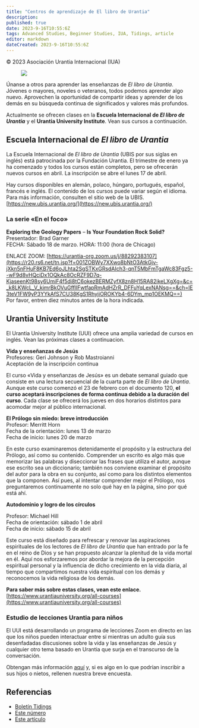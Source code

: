 ```yaml
---
title: "Centros de aprendizaje de El libro de Urantia"
description: 
published: true
date: 2023-9-16T10:55:6Z
tags: Advanced Studies, Beginner Studies, IUA, Tidings, article
editor: markdown
dateCreated: 2023-9-16T10:55:6Z
---
```


<p class="v-card v-sheet theme--light gray lighten-3 px-2">© 2023 Asociación Urantia Internacional (IUA)</p>


<figure id="Figure_1" class="image urantiapedia">
<img src="/image/article/IUA_Tidings/Books.jpg">
</figure>

Únanse a otros para aprender las enseñanzas de _El libro de Urantia_. Jóvenes o mayores, noveles o veteranos, todos podemos aprender algo nuevo. Aprovechen la oportunidad de compartir ideas y aprender de los demás en su búsqueda continua de significados y valores más profundos.

Actualmente se ofrecen clases en la **Escuela Internacional de _El libro de Urantia_** y el **Urantia University Institute**. Vean sus cursos a continuación.

## Escuela Internacional de _El libro de Urantia_

La Escuela Internacional de _El libro de Urantia_ (UBIS por sus siglas en inglés) está patrocinada por la Fundación Urantia. El trimestre de enero ya ha comenzado y todos los cursos están completos, pero se ofrecerán nuevos cursos en abril. La inscripción se abre el lunes 17 de abril. 

Hay cursos disponibles en alemán, polaco, húngaro, portugués, español, francés e inglés. El contenido de los cursos puede variar según el idioma. Para más información, consulten el sitio web de la UBIS. [https://new.ubis.urantia.org/](https://new.ubis.urantia.org/)

### La serie «En el foco»

**Exploring the Geology Papers** – **Is Your Foundation Rock Solid?**  
Presentador: Brad Garner  
FECHA: Sábado 18 de marzo. HORA: 11:00 (hora de Chicago)

ENLACE ZOOM: [https://urantia-org.zoom.us/j/88292383107](https://r20.rs6.net/tn.jsp?f=001ZOBWy7XXwo8bNtO3AtkGjv-jXkn5nFHuF8KB7Ed6oJLhta2SgSTKxGRsdAIch3-qnT5MbFmTgaWc83Fgz5--wF9d8vHQciDx1OQkAc8OcRZF9D7q-KjaseenKt98sy6UmiF4f5di8tC6okezBERMZyfX8zn8H15RA82ikeLXgXg=&c=_k8LKWcL_V_kimrBkOVuGfflIFwtfapRmAdHZrR_DFFuYqLexNANsg==&ch=lE3teV1FW9yP3YYkAfS7CU38KgS1RhyjiOROKYb4-6DYm_mp1OEKMQ==)  
Por favor, entren diez minutos antes de la hora indicada.

## Urantia University Institute

El Urantia University Institute (UUI) ofrece una amplia variedad de cursos en inglés. Vean las próximas clases a continuacion.

**Vida y enseñanzas de Jesús**  
Profesores: Geri Johnson y Rob Mastroianni  
Aceptación de la inscripción continua

El curso «Vida y enseñanzas de Jesús» es un debate semanal guiado que consiste en una lectura secuencial de la cuarta parte de _El libro de Urantia_. Aunque este curso comenzó el 23 de febrero con el documento 120, **el curso aceptará inscripciones de forma continua debido a la duración del curso**. Cada clase se ofrecerá los jueves en dos horarios distintos para acomodar mejor al público internacional.

**El Prólogo sin miedo: breve introducción**  
Profesor: Merritt Horn  
Fecha de la orientación: lunes 13 de marzo  
Fecha de inicio: lunes 20 de marzo

En este curso examinaremos detenidamente el propósito y la estructura del Prólogo, así como su contenido. Comprender un escrito es algo más que memorizar las palabras y diseccionar las frases que utiliza el autor, aunque ese escrito sea un diccionario; también nos conviene examinar el propósito del autor para la obra en su conjunto, así como para los distintos elementos que la componen. Así pues, al intentar comprender mejor el Prólogo, nos preguntaremos continuamente no solo qué hay en la página, sino por qué está ahí.

**Autodominio y logro de los círculos**

Profesor: Michael Hill  
Fecha de orientación: sábado 1 de abril  
Fecha de inicio: sábado 15 de abril

Este curso está diseñado para refrescar y renovar las aspiraciones espirituales de los lectores de _El libro de Urantia_ que han entrado por la fe en el reino de Dios y se han propuesto alcanzar la plenitud de la vida mortal en él. Aquí nos esforzaremos por abordar la mejora de la percepción espiritual personal y la influencia de dicho crecimiento en la vida diaria, al tiempo que compartimos nuestra vida espiritual con los demás y reconocemos la vida religiosa de los demás.

**Para saber más sobre estas clases, vean este enlace.**  
[https://www.urantiauniversity.org/all-courses](https://www.urantiauniversity.org/all-courses)

### Estudio de lecciones Urantia para niños

El UUI está desarrollando un programa de lecciones Zoom en directo en las que los niños pueden interactuar entre sí mientras un adulto guía sus desenfadadas discusiones sobre la vida y las enseñanzas de Jesús y cualquier otro tema basado en Urantia que surja en el transcurso de la conversación.

Obtengan más información [aquí](https://mailchi.mp/urantiauniversity/kids-urantia-lessons) y, si es algo en lo que podrían inscribir a sus hijos o nietos, rellenen nuestra breve encuesta.

## Referencias

- [Boletín Tidings](https://urantia-association.org/acerca-del-boletin-tidings/?lang=es)
- [Este número](https://urantia-association.org/newsletter/tidings-marzo-2023/?lang=es)
- [Este artículo](https://urantia-association.org/centros-de-aprendizaje-de-el-libro-de-urantia/?lang=es)

